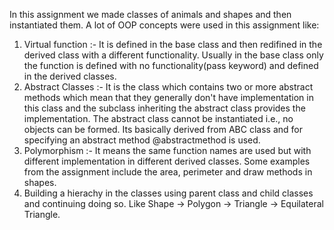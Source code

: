 In this assignment we made classes of animals and shapes and then instantiated them. 
A lot of OOP concepts were used in this assignment like:
1. Virtual function :- It is defined in the base class and then redifined in the derived class with a different functionality. Usually
in the base class only the function is defined with no functionality(pass keyword) and defined in the derived classes.
2. Abstract Classes :- It is the class which contains two or more abstract methods which mean that they generally don't have implementation
in this class and the subclass inheriting the abstract class provides the implementation. The abstract class cannot be instantiated i.e., no
objects can be formed. Its basically derived from ABC class and for specifying an abstract method @abstractmethod is used.
3. Polymorphism :- It means the same function names are used but with different implementation in different derived classes. Some examples 
from the assignment include the area, perimeter and draw methods in shapes.
4. Building a hierachy in the classes using parent class and child classes and continuing doing so. Like
Shape -> Polygon -> Triangle -> Equilateral Triangle.
